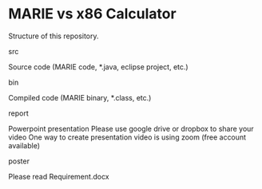 # MARIE vs x86 Calculator

Structure of this repository.

src

Source code (MARIE code, *.java, eclipse project, etc.)

bin

Compiled code (MARIE binary, *.class, etc.)

report

Powerpoint presentation
Please use google drive or dropbox to share your video
One way to create presentation video is using zoom (free account available)

poster

Please read Requirement.docx
